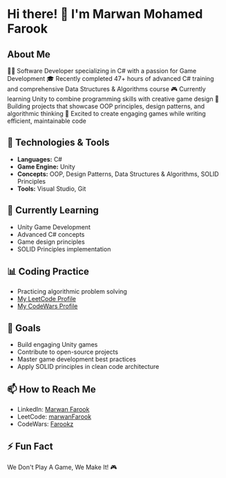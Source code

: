 # Hi there! 👋 I'm Marwan Mohamed Farook

## About Me
👨‍💻 Software Developer specializing in C# with a passion for Game Development
🎓 Recently completed 47+ hours of advanced C# training and comprehensive Data Structures & Algorithms course
🎮 Currently learning Unity to combine programming skills with creative game design
🔧 Building projects that showcase OOP principles, design patterns, and algorithmic thinking
🌱 Excited to create engaging games while writing efficient, maintainable code

## 🔧 Technologies & Tools
- **Languages:** C#
- **Game Engine:** Unity 
- **Concepts:** OOP, Design Patterns, Data Structures & Algorithms, SOLID Principles
- **Tools:** Visual Studio, Git

## 🌱 Currently Learning
- Unity Game Development
- Advanced C# concepts
- Game design principles
- SOLID Principles implementation

## 📊 Coding Practice
- Practicing algorithmic problem solving
- [My LeetCode Profile](https://leetcode.com/u/marwanFarook/)
- [My CodeWars Profile](https://www.codewars.com/users/Farookz)

## 🎯 Goals
- Build engaging Unity games
- Contribute to open-source projects
- Master game development best practices
- Apply SOLID principles in clean code architecture

## 📫 How to Reach Me
- LinkedIn: [Marwan Farook](https://www.linkedin.com/in/marwan-farook-411154314/)
- LeetCode: [marwanFarook](https://leetcode.com/u/marwanFarook/)
- CodeWars: [Farookz](https://www.codewars.com/users/Farookz)

## ⚡ Fun Fact
We Don't Play A Game, We Make It! 🎮
